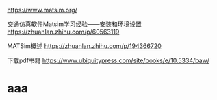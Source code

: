 
https://www.matsim.org/

交通仿真软件Matsim学习经验——安装和环境设置
https://zhuanlan.zhihu.com/p/60563119

MATSim概述
https://zhuanlan.zhihu.com/p/194366720

下载pdf书籍
https://www.ubiquitypress.com/site/books/e/10.5334/baw/




# aaa























